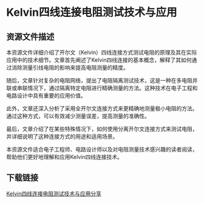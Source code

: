 # Kelvin四线连接电阻测试技术与应用

## 资源文件描述

本资源文件详细介绍了开尔文（Kelvin）四线连接方式测试电阻的原理及其在实际应用中的技术细节。文章首先阐述了Kelvin四线连接的基本概念，解释了其如何通过消除测量引线电阻的影响来提高电阻测量的精度。

随后，文章针对复杂的电阻网络，提出了电阻隔离测试技术，这是一种在多电阻并联或串联情况下，通过隔离特定电阻进行精确测量的方法。这种技术在电子工程和电路设计中具有重要的应用价值。

此外，文章还深入分析了采用全开尔文连接方式来更精确地测量极小电阻的方法。通过这种方式，可以有效减少测量误差，提高测量的准确性。

最后，文章介绍了在某些特殊情况下，如何使用分离开尔文连接方式来测试电阻，并详细说明了这种连接方式的用途和适用场景。

本资源文件适合电子工程师、电路设计师以及对电阻测量技术感兴趣的读者阅读，帮助他们更好地理解和应用Kelvin四线连接技术。

## 下载链接

[Kelvin四线连接电阻测试技术与应用分享](https://pan.quark.cn/s/a98f47125e3a)
